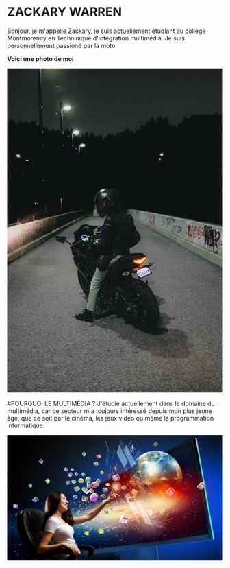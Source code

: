 # ZACKARY WARREN
Bonjour, je m'appelle Zackary, je suis actuellement étudiant au collège Montmorency en Techninique d'intégration multimédia. 
Je suis personnellement passioné par la moto

**Voici une photo de moi**

![photo](Image.jfif)

#POURQUOI LE MULTIMÉDIA ?
J'étudie actuellement dans le domaine du multimédia, car ce secteur m'a toujours intéressé depuis mon plus jeune âge, que ce soit par le cinéma, les jeux vidéo ou même la programmation informatique.

![photo](Multimedia-Elements.png)

